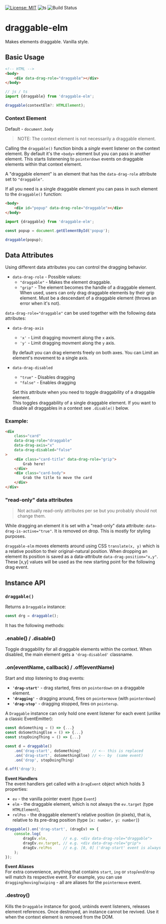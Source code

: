 [![License: MIT](https://img.shields.io/badge/License-MIT-blue.svg)](https://opensource.org/licenses/MIT)
![ts](https://badgen.net/badge/Built%20With/TypeScript/blue)
![Build Status](https://github.com/taitulism/draggable/actions/workflows/ci.yml/badge.svg)

draggable-elm
=============
Makes elements draggable. Vanilla style.

## Basic Usage
```html
<!-- HTML -->
<body>
	<div data-drag-role="draggable"></div>
</body>
```

```js
// js / ts
import {draggable} from 'draggable-elm';

draggable(contextElm?: HTMLElement);
```


### Context Element
Default - `document.body`

>NOTE: The context element is not necessarily a draggable element.

Calling the `draggable()` function binds a *single* event listener on the context element. By default it's the `<body>` element but you can pass in another element. This starts listenening to `pointerdown` events on draggable elements within that context element.

A "draggable element" is an element that has the `data-drag-role` attribute set to `"draggable"`.

If all you need is a single draggable element you can pass in such element to the `draggable()` function:

```html
<body>
	<div id="popup" data-drag-role="draggable"></div>
</body>
```

```js
import {draggable} from 'draggable-elm';

const popup = document.getElementById('popup');

draggable(popup);
```

## Data Attributes
Using different data attributes you can control the dragging behavior.

* `data-drag-role` - Possible values:
	* `"draggable"` - Makes the element draggable.
	* `"grip"` - The element becomes the handle of a draggable element. When used, users can only drag draggable elements by their grip element. Must be a descendant of a draggable element (throws an error when it's not).
&nbsp;

`data-drag-role="draggable"` can be used together with the following data attributes:
* `data-drag-axis`
	* `'x'` - Limit dragging movment along the `x` axis.
	* `'y'` - Limit dragging movment along the `y` axis.

	By default you can drag elements freely on both axes. You can Limit an element's movement to a single axis. 
&nbsp;

* `data-drag-disabled`
	* `"true"` - Disables dragging
	* `"false"` - Enables dragging

	Set this attribute when you need to toggle draggability of a draggable element.  
	This toggles draggability of a single draggable element. If you want to disable all draggables in a context see `.disable()` below.

### Example:
```html
<div
	class="card"
	data-drag-role="draggable"
	data-drag-axis="x"
	data-drag-disabled="false"
>
	<div class="card-title" data-drag-role="grip">
		Grab here!
	</div>
	<div class="card-body">
		Grab the title to move the card
	</div>
</div>
```

### "read-only" data attributes
> Not actually read-only attributes per se but you probably should not change them.

While dragging an element it is set with a "read-only" data attribute: `data-drag-is-active="true"`. It is removed on drop. This is mostly for styling purposes.

`draggable-elm` moves elements around using CSS `translate(x, y)` which is a relative position to their original-natural position. When dropping an element its position is saved as a data-attribute `data-drag-position="x,y"`. These [x,y] values will be used as the new starting point for the following drag event.


## Instance API

### `draggable()`

Returns a `Draggable` instance: 
```js
const drg = draggable();
```
It has the following methods:

### **.enable() / .disable()**
Toggle draggability for all draggable elements within the context. When disabled, the main element gets a `'drag-disabled'` classname.


### **.on(eventName, callback) / .off(eventName)**
Start and stop listening to drag events:
* **`'drag-start'`** - drag started, fires on `pointerdown` on a draggable element.
* **`'dragging'`** - dragging around, fires on `pointermove` (with `pointerdown`)
* **`'drag-stop'`** - dragging stopped, fires on `pointerup`.

A `Draggable` instance can only hold one event listener for each event (unlike a classic EventEmitter):

```js
const doSomething = () => {...}
const doSomethingElse = () => {...}
const stopDoingThing = () => {...}

const d = draggable()
	.on('drag-start', doSomething)     // <-- this is replaced
	.on('drag-start', doSomethingElse) // <-- by  (same event)
	.on('drop', stopDoingThing)

d.off('drop');
```

**Event Handlers**  
The event handlers get called with a `DragEvent` object which holds 3 properties:
* `ev` - the vanilla pointer event (type `Event`)
* `elm` - the draggable element, which is not always the `ev.target` (type `HTMLElement`), 
* `relPos` - the draggable element's relative position (in pixels), that is, relative to its pre-drag position (type `[x: number, y: number]`)

```js
draggable().on('drag-start', (dragEv) => {
	console.log(
		dragEv.elm,       // e.g. <div data-drag-role="draggable">
		dragEv.ev.target, // e.g. <div data-drag-role="grip">
		dragEv.relPos     // e.g. [0, 0] ('drag-start' event is always 0,0)
	);
});
```

**Event Aliases**  
For extra convenience, anything that contains `start`, `ing` or `stop`/`end`/`drop` will match its respective event. For example, you can use `dragging`/`moving`/`swiping` - all are aliases for the `pointermove` event.

### **.destroy()**
Kills the `Draggable` instance for good, unbinds event listeners, releases element references. Once destroyed, an instance cannot be revived. Use it when the context element is removed from the DOM.
